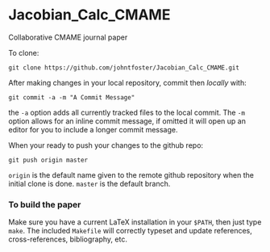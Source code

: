Jacobian_Calc_CMAME
===================

Collaborative CMAME journal paper


To clone:

````
git clone https://github.com/johntfoster/Jacobian_Calc_CMAME.git
````

After making changes in your local repository, commit then _locally_ with:

````
git commit -a -m "A Commit Message"
````

the `-a` option adds all currently tracked files to the local commit.  The `-m` 
option allows for an inline commit message, if omitted it will open up an
editor for you to include a longer commit message.

When your ready to push your changes to the github repo:

````
git push origin master
````

`origin` is the default name given to the remote github repository when the
initial clone is done.  `master` is the default branch.

### To build the paper ###
Make sure you have a current LaTeX installation in your `$PATH`, then just
type `make`.  The included `Makefile` will correctly typeset and update
references, cross-references, bibliography, etc.
